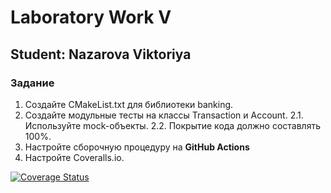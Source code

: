 # Laboratory Work V

## Student: Nazarova Viktoriya

### Задание
1. Создайте CMakeList.txt для библиотеки banking.
2. Создайте модульные тесты на классы Transaction и Account.
2.1. Используйте mock-объекты.
2.2. Покрытие кода должно составлять 100%.
3. Настройте сборочную процедуру на **GitHub Actions**
4. Настройте Coveralls.io.

[![Coverage Status](https://coveralls.io/repos/github/nviktoriya/lab05/badge.svg?branch=main)](https://coveralls.io/github/nviktoriya/lab05?branch=main)
